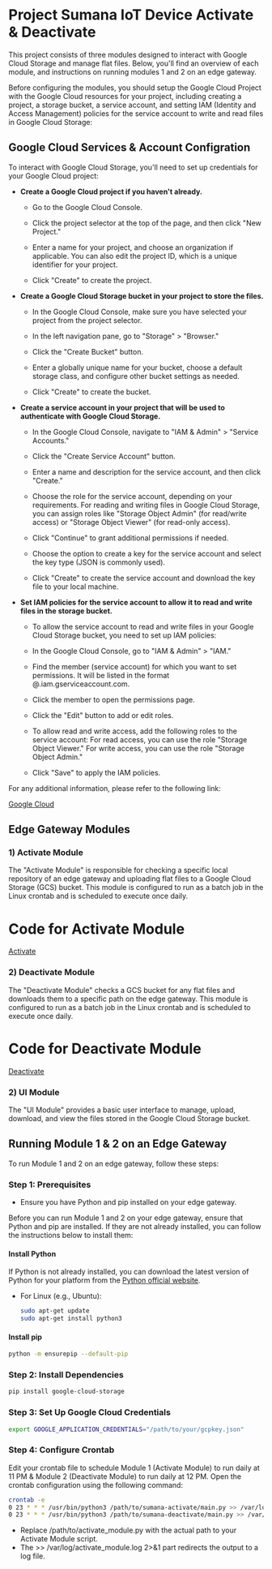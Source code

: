 # Project Sumana IoT Device Activate & Deactivate

This project consists of three modules designed to interact with Google Cloud Storage and manage flat files. Below, you'll find an overview of each module, and instructions on running modules 1 and 2 on an edge gateway.

Before configuring the modules, you should setup the Google Cloud Project with the Google Cloud resources for your project, including creating a project, a storage bucket, a service account, and setting IAM (Identity and Access Management) policies for the service account to write and read files in Google Cloud Storage:

## Google Cloud Services & Account Configration

To interact with Google Cloud Storage, you'll need to set up credentials for your Google Cloud project:

- **Create a Google Cloud project if you haven't already.**

    - Go to the Google Cloud Console.

    - Click the project selector at the top of the page, and then click "New Project."

    - Enter a name for your project, and choose an organization if applicable. You can also edit the project ID, which is a unique identifier for your project.

    - Click "Create" to create the project.


- **Create a Google Cloud Storage bucket in your project to store the files.**

    - In the Google Cloud Console, make sure you have selected your project from the project selector.

    - In the left navigation pane, go to "Storage" > "Browser."

    - Click the "Create Bucket" button.

    - Enter a globally unique name for your bucket, choose a default storage class, and configure other bucket settings as needed.

    - Click "Create" to create the bucket.
   
- **Create a service account in your project that will be used to authenticate with Google Cloud Storage.**

   - In the Google Cloud Console, navigate to "IAM & Admin" > "Service Accounts."

   - Click the "Create Service Account" button.

   - Enter a name and description for the service account, and then click "Create."

   - Choose the role for the service account, depending on your requirements. For reading and       writing files in Google Cloud Storage, you can assign roles like "Storage Object Admin"         (for read/write access) or "Storage Object Viewer" (for read-only access).

   - Click "Continue" to grant additional permissions if needed.

   - Choose the option to create a key for the service account and select the key type (JSON is commonly used).

   - Click "Create" to create the service account and download the key file to your local machine. 

- **Set IAM policies for the service account to allow it to read and write files in the storage bucket.**

   - To allow the service account to read and write files in your Google Cloud Storage bucket, you need to set up IAM policies:

   - In the Google Cloud Console, go to "IAM & Admin" > "IAM."

   - Find the member (service account) for which you want to set permissions. It will be listed in the format <service-account-name>@<project-id>.iam.gserviceaccount.com.

   - Click the member to open the permissions page.

   - Click the "Edit" button to add or edit roles.

   - To allow read and write access, add the following roles to the service account:
      For read access, you can use the role "Storage Object Viewer."
      For write access, you can use the role "Storage Object Admin."

   - Click "Save" to apply the IAM policies.

For any additional information, please refer to the following link:

[Google Cloud](https://cloud.google.com/storage/docs/creating-buckets)

## Edge Gateway Modules

### 1) Activate Module

The "Activate Module" is responsible for checking a specific local repository of an edge gateway and uploading flat files to a Google Cloud Storage (GCS) bucket. This module is configured to run as a batch job in the Linux crontab and is scheduled to execute once daily.
# Code for Activate Module

[Activate](sumana-activate/main.py)

### 2) Deactivate Module

The "Deactivate Module" checks a GCS bucket for any flat files and downloads them to a specific path on the edge gateway. This module is configured to run as a batch job in the Linux crontab and is scheduled to execute once daily.

# Code for Deactivate Module

[Deactivate](sumana-deactivate/main.py)

### 2) UI Module

The "UI Module" provides a basic user interface to manage, upload, download, and view the files stored in the Google Cloud Storage bucket.

## Running Module 1 & 2 on an Edge Gateway

To run Module 1 and 2 on an edge gateway, follow these steps:

### Step 1: Prerequisites

* Ensure you have Python and pip installed on your edge gateway.

Before you can run Module 1 and 2 on your edge gateway, ensure that Python and pip are installed. If they are not already installed, you can follow the instructions below to install them:

#### Install Python

If Python is not already installed, you can download the latest version of Python for your platform from the [Python official website](https://www.python.org/downloads/).

- For Linux (e.g., Ubuntu):
  
  ```bash
  sudo apt-get update
  sudo apt-get install python3
  ```
#### Install pip

  ```bash
  python -m ensurepip --default-pip
  ```
### Step 2: Install Dependencies

  ```bash
  pip install google-cloud-storage
  ```
### Step 3: Set Up Google Cloud Credentials

  ```bash
  export GOOGLE_APPLICATION_CREDENTIALS="/path/to/your/gcpkey.json"
```
### Step 4: Configure Crontab

Edit your crontab file to schedule Module 1 (Activate Module) to run daily at 11 PM & Module 2 (Deactivate Module) to run daily at 12 PM. Open the crontab configuration using the following command:

  ```bash
  crontab -e
  0 23 * * * /usr/bin/python3 /path/to/sumana-activate/main.py >> /var/log/activate_module.log 2>&1
  0 23 * * * /usr/bin/python3 /path/to/sumana-deactivate/main.py >> /var/log/activate_module.log 2>&1
```
* Replace /path/to/activate_module.py with the actual path to your Activate Module script.
* The >> /var/log/activate_module.log 2>&1 part redirects the output to a log file.
